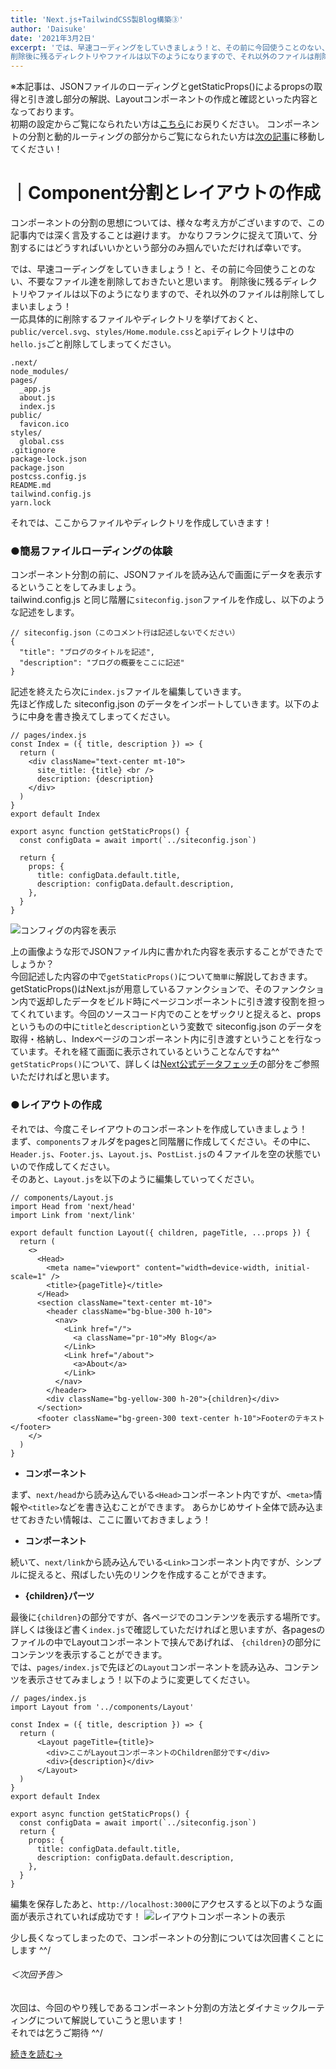 ```yaml
---
title: 'Next.js+TailwindCSS製Blog構築③'
author: 'Daisuke'
date: '2021年3月2日'
excerpt: 'では、早速コーディングをしていきましょう！と、その前に今回使うことのない、不要なファイル達を削除しておきたいと思います。
削除後に残るディレクトリやファイルは以下のようになりますので、それ以外のファイルは削除し...'
---
```


※本記事は、JSONファイルのローディングとgetStaticProps()によるpropsの取得と引き渡し部分の解説、Layoutコンポーネントの作成と確認といった内容となっております。  
初期の設定からご覧になられたい方は[こちら](/post/next-tailwind02)にお戻りください。
コンポーネントの分割と動的ルーティングの部分からご覧になられたい方は[次の記事](/post/next-tailwind04)に移動してください！

# ｜Component分割とレイアウトの作成
コンポーネントの分割の思想については、様々な考え方がございますので、この記事内では深く言及することは避けます。
かなりフランクに捉えて頂いて、分割するにはどうすればいいかという部分のみ掴んでいただければ幸いです。

では、早速コーディングをしていきましょう！と、その前に今回使うことのない、不要なファイル達を削除しておきたいと思います。
削除後に残るディレクトリやファイルは以下のようになりますので、それ以外のファイルは削除してしまいましょう！  
一応具体的に削除するファイルやディレクトリを挙げておくと、`public/vercel.svg`、`styles/Home.module.css`と`api`ディレクトリは中の`hello.js`ごと削除してしまってください。
```
.next/
node_modules/
pages/
  _app.js
  about.js
  index.js
public/
  favicon.ico
styles/
  global.css
.gitignore
package-lock.json
package.json
postcss.config.js
README.md
tailwind.config.js
yarn.lock
```
それでは、ここからファイルやディレクトリを作成していきます！

### ●簡易ファイルローディングの体験
コンポーネント分割の前に、JSONファイルを読み込んで画面にデータを表示するということをしてみましょう。  
tailwind.config.js と同じ階層に`siteconfig.json`ファイルを作成し、以下のような記述をします。
```
// siteconfig.json（このコメント行は記述しないでください）
{
  "title": "ブログのタイトルを記述",
  "description": "ブログの概要をここに記述"
}
```
記述を終えたら次に`index.js`ファイルを編集していきます。  
先ほど作成した siteconfig.json のデータをインポートしていきます。以下のように中身を書き換えてしまってください。
```
// pages/index.js
const Index = ({ title, description }) => {
  return (
    <div className="text-center mt-10">
      site_title: {title} <br />
      description: {description}
    </div>
  )
}
export default Index

export async function getStaticProps() {
  const configData = await import(`../siteconfig.json`)

  return {
    props: {
      title: configData.default.title,
      description: configData.default.description,
    },
  }
}
```

![コンフィグの内容を表示](/images/siteconfig.png)

上の画像ような形でJSONファイル内に書かれた内容を表示することができたでしょうか？  
今回記述した内容の中で`getStaticProps()`について`簡単に`解説しておきます。  
getStaticProps()はNext.jsが用意しているファンクションで、そのファンクション内で返却したデータをビルド時にページコンポーネントに引き渡す役割を担ってくれています。今回のソースコード内でのことをザックリと捉えると、props というものの中に`title`と`description`という変数で siteconfig.json のデータを取得・格納し、Indexページのコンポーネント内に引き渡すということを行なっています。それを経て画面に表示されているということなんですね^^  
`getStaticProps()`について、詳しくは[Next公式データフェッチ](https://nextjs.org/docs/basic-features/data-fetching)の部分をご参照いただければと思います。

### ●レイアウトの作成
それでは、今度こそレイアウトのコンポーネントを作成していきましょう！  
まず、`components`フォルダをpagesと同階層に作成してください。その中に、`Header.js`、`Footer.js`、`Layout.js`、`PostList.js`の４ファイルを空の状態でいいので作成してください。  
そのあと、`Layout.js`を以下のように編集していってください。
```
// components/Layout.js
import Head from 'next/head'
import Link from 'next/link'

export default function Layout({ children, pageTitle, ...props }) {
  return (
    <>
      <Head>
        <meta name="viewport" content="width=device-width, initial-scale=1" />
        <title>{pageTitle}</title>
      </Head>
      <section className="text-center mt-10">
        <header className="bg-blue-300 h-10">
          <nav>
            <Link href="/">
              <a className="pr-10">My Blog</a>
            </Link>
            <Link href="/about">
              <a>About</a>
            </Link>
          </nav>
        </header>
        <div className="bg-yellow-300 h-20">{children}</div>
      </section>
      <footer className="bg-green-300 text-center h-10">Footerのテキスト</footer>
    </>
  )
}
```
- __<Head>コンポーネント__

まず、`next/head`から読み込んでいる`<Head>`コンポーネント内ですが、`<meta>`情報や`<title>`などを書き込むことができます。
あらかじめサイト全体で読み込ませておきたい情報は、ここに置いておきましょう！

- __<Link>コンポーネント__

続いて、`next/link`から読み込んでいる`<Link>`コンポーネント内ですが、シンプルに捉えると、飛ばしたい先のリンクを作成することができます。

- __{children}パーツ__

最後に`{children}`の部分ですが、各ページでのコンテンツを表示する場所です。
詳しくは後ほど書く`index.js`で確認していただければと思いますが、各pagesのファイルの中でLayoutコンポーネントで挟んであげれば、
`{children}`の部分にコンテンツを表示することができます。  
では、`pages/index.js`で先ほどの`Layout`コンポーネントを読み込み、コンテンツを表示させてみましょう！以下のように変更してください。

```
// pages/index.js
import Layout from '../components/Layout'

const Index = ({ title, description }) => {
  return (
      <Layout pageTitle={title}>
        <div>ここがLayoutコンポーネントのChildren部分です</div>
        <div>{description}</div>
      </Layout>
  )
}
export default Index

export async function getStaticProps() {
  const configData = await import(`../siteconfig.json`)
  return {
    props: {
      title: configData.default.title,
      description: configData.default.description,
    },
  }
}
```
編集を保存したあと、`http://localhost:3000`にアクセスすると以下のような画面が表示されていれば成功です！
![レイアウトコンポーネントの表示](/images/layout.png)

少し長くなってしまったので、コンポーネントの分割については次回書くことにします ^^/

###### ＜次回予告＞
次回は、今回のやり残しであるコンポーネント分割の方法とダイナミックルーティングについて解説していこうと思います！  
それでは乞うご期待 ^^/

[続きを読む→](/post/next-tailwind04)